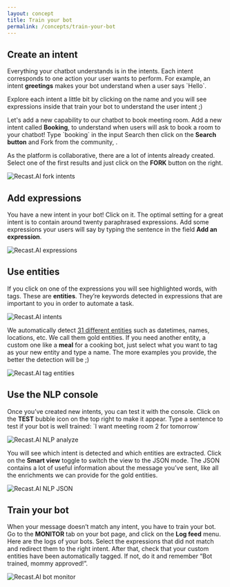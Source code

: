 ```yaml
---
layout: concept
title: Train your bot
permalink: /concepts/train-your-bot
---
```


## Create an intent

Everything your chatbot understands is in the intents. Each intent corresponds to one action your user wants to perform. For example, an intent **greetings** makes your bot understand when a user says \`Hello\`.

Explore each intent a little bit by clicking on the name and you will see expressions inside that train your bot to understand the user intent ;)

Let's add a new capability to our chatbot to book meeting room. Add a new intent called **Booking**, to understand when users will ask to book a room to your chatbot! Type \`booking\` in the input Search then click on the **Search button** and Fork from the community, .

As the platform is collaborative, there are a lot of intents already created. Select one of the first results and just click on the **FORK** button on the right.

![Recast.AI fork intents](https://cdn.recast.ai/man/introduction/search-booking.png)

## Add expressions

You have a new intent in your bot! Click on it. The optimal setting for a great intent is to contain around twenty paraphrased expressions. Add some expressions your users will say by typing the sentence in the field **Add an expression**.

![Recast.AI expressions](https://cdn.recast.ai/man/introduction/booking-intent.png)

## Use entities

If you click on one of the expressions you will see highlighted words, with tags. These are **entities**. They’re keywords detected in expressions that are important to you in order to automate a task.

![Recast.AI intents](https://cdn.recast.ai/man/recast-ai-entitiesb.png)

We automatically detect <a target="_blank" rel="noopener noreferrer" href="https://recast.ai/docs/api-reference#list-of-entities">31 different entities</a> such as datetimes, names, locations, etc.
We call them gold entities. If you need another entity, a custom one like a **meal** for a cooking bot, just select what you want to tag as your new entity and type a name. The more examples you provide, the better the detection will be ;)

![Recast.AI tag entities](https://cdn.recast.ai/man/recast-ai-tag-entitiesb.png)

## Use the NLP console

Once you’ve created new intents, you can test it with the console. Click on the **TEST** bubble icon on the top right to make it appear. Type a sentence to test if your bot is well trained: \`I want meeting room 2 for tomorrow\`

![Recast.AI NLP analyze](https://cdn.recast.ai/man/recast-ai-test-consoleb.png)

You will see which intent is detected and which entities are extracted. Click on the **Smart view** toggle to switch the view to the JSON mode.
The JSON contains a lot of useful information about the message you’ve sent, like all the enrichments we can provide for the gold entities.

![Recast.AI NLP JSON](https://cdn.recast.ai/man/recast-ai-console-jsonc.png)

## Train your bot

When your message doesn’t match any intent, you have to train your bot. Go to the **MONITOR** tab on your bot page, and click on the **Log feed** menu.
Here are the logs of your bots. Select the expressions that did not match and redirect them to the right intent. After that, check that your custom entities have been automatically tagged. If not, do it and remember “Bot trained, mommy approved!”.

![Recast.AI bot monitor](https://cdn.recast.ai/man/recast-ai-monitorb.png)
